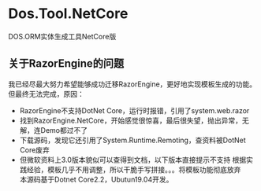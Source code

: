# Dos.Tool.NetCore
DOS.ORM实体生成工具NetCore版

## 关于RazorEngine的问题
我已经尽最大努力希望能够成功迁移RazorEngine，更好地实现模板生成的功能。<br>
但最终无法完成，原因：<br>
 + RazorEngine不支持DotNet Core，运行时报错，引用了system.web.razor
 + 找到RazorEngine.NetCore，开始感觉很惊喜，最后很失望，抛出异常，无解，连Demo都过不了
 + 下载源码，发现它还引用了System.Runtime.Remoting，查资料被DotNet Core废弃
 + 但微软资料上3.0版本貌似可以查得到文档，以下版本直接提示不支持
根据实践经验，模板几乎不用调整，所以干脆手写拼接。。。将模板功能彻底放弃<br>
本源码基于Dotnet Core2.2，Ubutun19.04开发。
